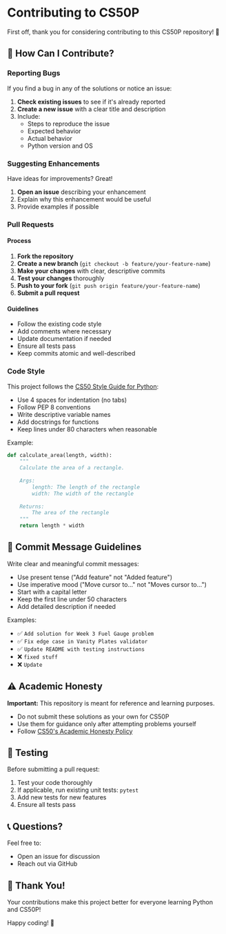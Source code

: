 # Contributing to CS50P

First off, thank you for considering contributing to this CS50P repository! 🎉

## 🤔 How Can I Contribute?

### Reporting Bugs

If you find a bug in any of the solutions or notice an issue:

1. **Check existing issues** to see if it's already reported
2. **Create a new issue** with a clear title and description
3. Include:
   - Steps to reproduce the issue
   - Expected behavior
   - Actual behavior
   - Python version and OS

### Suggesting Enhancements

Have ideas for improvements? Great!

1. **Open an issue** describing your enhancement
2. Explain why this enhancement would be useful
3. Provide examples if possible

### Pull Requests

#### Process

1. **Fork the repository**
2. **Create a new branch** (`git checkout -b feature/your-feature-name`)
3. **Make your changes** with clear, descriptive commits
4. **Test your changes** thoroughly
5. **Push to your fork** (`git push origin feature/your-feature-name`)
6. **Submit a pull request**

#### Guidelines

- Follow the existing code style
- Add comments where necessary
- Update documentation if needed
- Ensure all tests pass
- Keep commits atomic and well-described

### Code Style

This project follows the [CS50 Style Guide for Python](https://cs50.readthedocs.io/style/python/):

- Use 4 spaces for indentation (no tabs)
- Follow PEP 8 conventions
- Write descriptive variable names
- Add docstrings for functions
- Keep lines under 80 characters when reasonable

Example:
```python
def calculate_area(length, width):
    """
    Calculate the area of a rectangle.
    
    Args:
        length: The length of the rectangle
        width: The width of the rectangle
    
    Returns:
        The area of the rectangle
    """
    return length * width
```

## 📝 Commit Message Guidelines

Write clear and meaningful commit messages:

- Use present tense ("Add feature" not "Added feature")
- Use imperative mood ("Move cursor to..." not "Moves cursor to...")
- Start with a capital letter
- Keep the first line under 50 characters
- Add detailed description if needed

Examples:
- ✅ `Add solution for Week 3 Fuel Gauge problem`
- ✅ `Fix edge case in Vanity Plates validator`
- ✅ `Update README with testing instructions`
- ❌ `fixed stuff`
- ❌ `Update`

## ⚠️ Academic Honesty

**Important:** This repository is meant for reference and learning purposes.

- Do not submit these solutions as your own for CS50P
- Use them for guidance only after attempting problems yourself
- Follow [CS50's Academic Honesty Policy](https://cs50.harvard.edu/python/2022/honesty/)

## 🧪 Testing

Before submitting a pull request:

1. Test your code thoroughly
2. If applicable, run existing unit tests: `pytest`
3. Add new tests for new features
4. Ensure all tests pass

## 📞 Questions?

Feel free to:
- Open an issue for discussion
- Reach out via GitHub

## 🙏 Thank You!

Your contributions make this project better for everyone learning Python and CS50P!

Happy coding! 🚀
